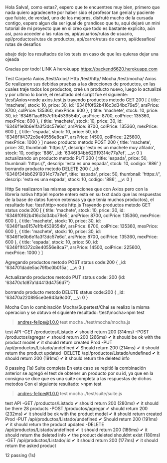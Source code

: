 Hola Salva!, como estas?, espero que te encuentres muy bien, primero que nada quiero agradecerte por haber sido el profesor tan genial y paciente que fuiste, de verdad, uno de los mejores, disfruté mucho de la cursada contigo, espero algun dia ser igual de grandioso que tu, aqui dejaré un mini tutorial de mi proyecto que en si creo que todo es bastante explicito, aún asi, para acceder a las rutas es, api/usuarios/rutas de usuario, api/productos/rutas de productos, api/carro/rutas de carro, api/desafios/ rutas de desafios

abajo dejo los resultados de los tests en caso de que les quieras dejar una ojeada

Gracias por todo!
LINK A herokuapp
https://backend6620.herokuapp.com


Test	Carpeta
Axios	/test/Axios/
Http	/test/http/
Mocha	/test/mocha/
Axios Se realizaron sus debidas pruebas a las direcciones de productos, en las cuales traje todos los productos, creé un producto nuevo, luego lo actualizé y por ultimo lo borré, el resultado del script fue el siguiente:
\test\Axios>node axios.test.js
trayendo productos metodo GET 
200 [
  {
    title: 'machete',
    stock: 10,
    price: 30,
    id: '6346f0f62b416c3d34bc79e5',
    arsPrice: 8700,
    colPrice: 135360,
    mexPrice: 600
  },
  {
    title: 'machete',
    stock: 10,
    price: 30,
    id: '6346f1aa6157e1fb4539554b',
    arsPrice: 8700,
    colPrice: 135360,
    mexPrice: 600
  },
  {
    title: 'machete',
    stock: 10,
    price: 30,
    id: '6346f1e0b6e1fa3f3dc57e6d',
    arsPrice: 8700,
    colPrice: 135360,
    mexPrice: 600
  },
  {
    title: 'espada',
    stock: 10,
    price: 50,
    id: '6346f1f4372c8e40556e8ca7',
    arsPrice: 14500,
    colPrice: 225600,
    mexPrice: 1000
  }
]
nuevo producto metodo POST
200 {
  title: 'machete',
  price: 30,
  thumbnail: 'https://',
  descrip: 'esto es un machete muy afilado',
  stock: 10,
  codigo: '886',
  _id: '6346f34bb62919314c77a7ef',
  __v: 0
}
actualizando un producto metodo PUT
200 {
  title: 'espada',
  price: 50,
  thumbnail: 'https://',
  descrip: 'esta es una espada',
  stock: 10,
  codigo: '886'
}
borrando producto metodo DELETE
200 {
  _id: '6346f34bb62919314c77a7ef',
  title: 'espada',
  price: 50,
  thumbnail: 'https://',
  descrip: 'esta es una espada',
  stock: 10,
  codigo: '886',
  __v: 0
}


Http Se realizaron las mismas operaciones que con Axios pero con la librería nativa http(el reporte entero esta en su txxt dado que las respuestas de la base de datos fueron extensas ya que tenia muchos productos), el resultado fue:
\test\http>node http.js
Trayendo productos metodo GET
status code:200
[
  {
    title: 'machete',
    stock: 10,
    price: 30,
    id: '6346f0f62b416c3d34bc79e5',
    arsPrice: 8700,
    colPrice: 135360,
    mexPrice: 600
  },
  {
    title: 'machete',
    stock: 10,
    price: 30,
    id: '6346f1aa6157e1fb4539554b',
    arsPrice: 8700,
    colPrice: 135360,
    mexPrice: 600
  },
  {
    title: 'machete',
    stock: 10,
    price: 30,
    id: '6346f1e0b6e1fa3f3dc57e6d',
    arsPrice: 8700,
    colPrice: 135360,
    mexPrice: 600
  },
  {
    title: 'espada',
    stock: 10,
    price: 50,
    id: '6346f1f4372c8e40556e8ca7',
    arsPrice: 14500,
    colPrice: 225600,
    mexPrice: 1000
  }
]

Agregando productos metodo POST
status code:200
{ _id: '634701dade5ac79fbc0b015a', __v: 0 }

Actualizando productos metodo PUT
status code: 200
{id: '63470c1d87a1d4413d4756d7'}

borrando producto metodo DELETE
status code:200
{ _id: '63470a220895ce0e943a9c00', __v: 0 }



Mocha Con lo combinación Mocha/Supertest/Chai se realizo la misma operacion y se obtuvo el  siguiente resultado:
\test\mocha>npm test

> andres-felipe@1.0.0 test
> mocha ./test/mocha/mocha.js



  test API
    -GET /productos/Listado
      ✔ should return 200 (314ms)
    -POST /productos/agregar
      ✔ should return 200 (266ms)
      ✔ it should be ok with the product model
      ✔ it should return created Prod
      -PUT /api/productos/Listado/undefined
        ✔ Should return 200 (214ms)
        ✔ it should return the product updated
      -DELETE /api/productos/Listado/undefined
        ✔ it should return 200 (191ms)
        ✔ it should return the deleted info


  8 passing (1s)
Suite completa En este caso se repitió la combinación anterior se agregó el test de obtener un producto por su id, ya que en la consigna se dice que es una suite completa a las respuestas de dichos metodos Con el siguiente resultado:
\>npm test
> andres-felipe@1.0.0 test
> mocha ./test/suite/suite.js



  test API
    -GET /productos/Listado
      ✔ should return 200 (280ms)
      ✔ it should be there 28 products
    -POST /productos/agregar
      ✔ should return 200 (232ms)
      ✔ it should be ok with the product model
      ✔ it should return created Prod
      -PUT /api/productos/Listado/undefined
        ✔ Should return 200 (191ms)
        ✔ it should return the product updated
      -DELETE /api/productos/Listado/undefined
        ✔ it should return 200 (186ms)
        ✔ it should return the deleted info
        ✔ the product deleted shouldnt exist (180ms)
      -GET /api/productos/Listado/:id
        ✔ it should return 200 (177ms)
        ✔ it should return the asked product


  12 passing (1s)
